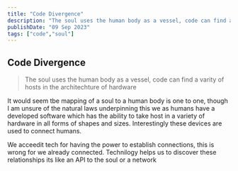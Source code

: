 ```yaml
---
title: "Code Divergence"
description: "The soul uses the human body as a vessel, code can find a varity of hosts in the architechture of hardware" 
publishDate: "09 Sep 2023"
tags: ["code","soul"]
---
```


## Code Divergence

> The soul uses the human body as a vessel, code can find a varity of hosts in the architechture of hardware

It would seem tbe mapping of a soul to a human body is one to one, though I am unsure of the natural laws underpinning this we as humans 
have a developed software which has the ability to take host in a variety of hardware in all forms of shapes and sizes. Interestingly these devices
are used to connect humans.

We acceedit tech for having the power to establish connections, this is wrong for we already connected. Technilogy helps us to discover these relationships 
its like an API to the soul or a network
